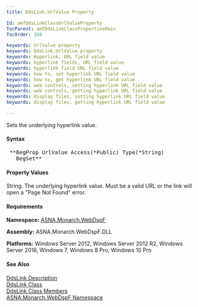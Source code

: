 ```yaml
---
title: DdsLink.UrlValue Property

Id: amfDdsLinkClassUrlValueProperty
TocParent: amfDdsLinkClassPropertiesMain
TocOrder: 150

keywords: UrlValue property
keywords: DdsLink.UrlValue property
keywords: Hyperlink, URL field value
keywords: hyperlink fields, URL field value
keywords: hyperlink field URL field value
keywords: how to, set hyperlink URL field value
keywords: how to, get hyperlink URL field value
keywords: web controls, setting hyperlink URL field value
keywords: web controls, getting hyperlink URL field value
keywords: display files, setting hyperlink URL field value
keywords: display files, getting hyperlink URL field value

---
```


Sets the underlying hyperlink value.

#### Syntax
<pre class="prettyprint"> **BegProp UrlValue Access(*Public) Type(*String)
   BegSet** </pre>

#### Property Values
String. The underlying hyperlink value. Must be a valid URL or the link will open a "Page Not Found" error.

#### Requirements
**Namespace:** [ASNA.Monarch.WebDspF](amfWebDspFNamespace.html)

**Assembly:** ASNA.Monarch.WebDspF.DLL

**Platforms:** Windows Server 2012, Windows Server 2012 R2, Windows Server 2016, Windows 7, Windows 8 Pro, Windows 10 Pro

#### See Also
[DdsLink Description](amfUnderstandingLinks.html)<br /> [DdsLink Class](amfDdsLinkClass.html) <br clear="none" /> [DdsLink Class Members](amfDdsLinkClassMembers.html) <br clear="none" /> [ ASNA.Monarch.WebDspF Namespace](amfWebDspFNamespace.html) 
